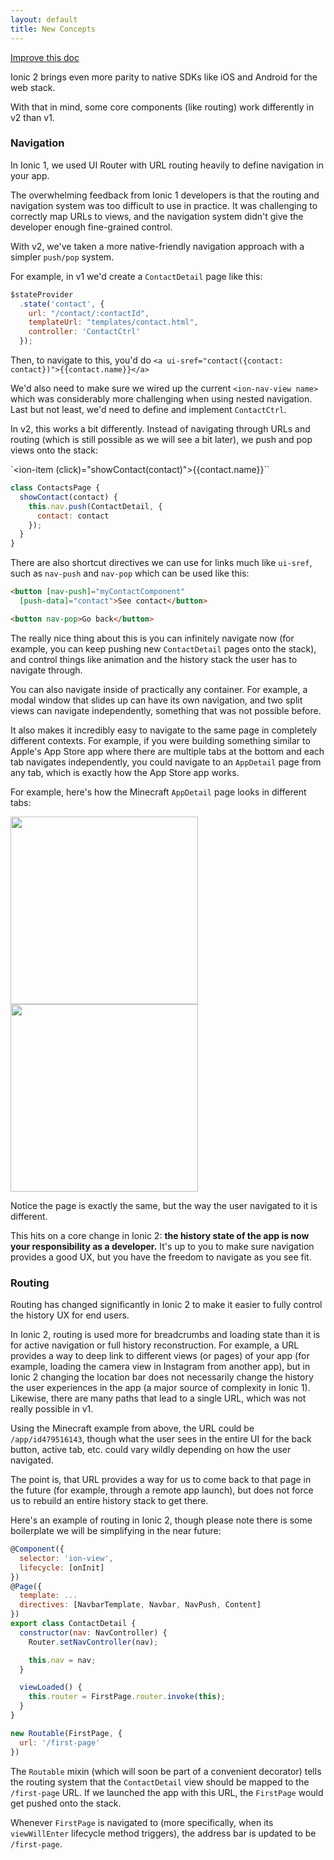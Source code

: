 ```yaml
---
layout: default
title: New Concepts
---
```

<div class="improve-docs">
  <a href='https://github.com/driftyco/ionic-site/edit/ionic2/docs/v2/ui/new-concepts.md'>
    Improve this doc
  </a>
</div>

Ionic 2 brings even more parity to native SDKs like iOS and Android for the web stack.

With that in mind, some core components (like routing) work differently in v2 than v1.

### Navigation

In Ionic 1, we used UI Router with URL routing heavily to define navigation in your app.

The overwhelming feedback from Ionic 1 developers is that the routing and navigation
system was too difficult to use in practice. It was challenging to correctly map
URLs to views, and the navigation system didn't give the developer enough fine-grained control.

With v2, we've taken a more native-friendly navigation approach with a simpler `push/pop` system.

For example, in v1 we'd create a `ContactDetail` page like this:

```javascript
$stateProvider
  .state('contact', {
    url: "/contact/:contactId",
    templateUrl: "templates/contact.html",
    controller: 'ContactCtrl'
  });
```

Then, to navigate to this, you'd do `<a ui-sref="contact({contact: contact})">{{contact.name}}</a>`

We'd also need to make sure we wired up the current `<ion-nav-view name>` which was considerably more
challenging when using nested navigation. Last but not least, we'd need to define and implement `ContactCtrl`.

In v2, this works a bit differently. Instead of navigating through URLs and routing (which is still
  possible as we will see a bit later), we push and pop views onto the stack:

`<ion-item (click)="showContact(contact)">{{contact.name}}</ion-item>``

```javascript
class ContactsPage {
  showContact(contact) {
    this.nav.push(ContactDetail, {
      contact: contact
    });
  }
}
```

There are also shortcut directives we can use for links much like `ui-sref`, such as
`nav-push` and `nav-pop` which can be used like this:

```html
<button [nav-push]="myContactComponent"
  [push-data]="contact">See contact</button>
```

```html
<button nav-pop>Go back</button>
```

The really nice thing about this is you can infinitely navigate now (for example,
  you can keep pushing new `ContactDetail` pages onto the stack), and
control things like animation and the history stack the user has to navigate through.

You can also navigate inside of practically any container. For example, a modal window that slides up
can have its own navigation, and two split views can navigate independently, something
that was not possible before.

It also makes it incredibly easy to navigate to the same page in completely different
contexts. For example, if you were building something similar to Apple's App Store
app where there are multiple tabs at the bottom and each tab navigates independently,
you could navigate to an `AppDetail` page from any tab, which is exactly how the App Store app works.

For example, here's how the Minecraft `AppDetail` page looks in different tabs:

<img src="http://ionic-io-assets.s3.amazonaws.com/images/mc1.PNG" width="300" style="width: 300px">
<img src="http://ionic-io-assets.s3.amazonaws.com/images/mc2.PNG" width="300" style="width: 300px">

Notice the page is exactly the same, but the way the user navigated to it is different.

This hits on a core change in Ionic 2: __the history state of the app is now your
responsibility as a developer.__ It's up to you to make sure navigation provides
a good UX, but you have the freedom to navigate as you see fit.

### Routing

Routing has changed significantly in Ionic 2 to make it easier to fully control the
history UX for end users.

In Ionic 2, routing is used more for breadcrumbs and loading state than it is for active
navigation or full history reconstruction. For example, a URL provides a way to deep link to different views (or pages) of
your app (for example, loading the camera view in Instagram from another app),
but in Ionic 2 changing the location bar does not necessarily change the history the user
experiences in the app (a major source of complexity in Ionic 1). Likewise, there
are many paths that lead to a single URL, which was not really possible in v1.

Using the Minecraft example from above, the URL could be `/app/id479516143`, though
what the user sees in the entire UI for the back button, active tab, etc. could vary wildly
depending on how the user navigated.

The point is, that URL provides a way for us to come back to that page in the future (for example,
through a remote app launch), but does not force us to rebuild an entire history stack to get there.

Here's an example of routing in Ionic 2, though please note there is some boilerplate
we will be simplifying in the near future:

```javascript
@Component({
  selector: 'ion-view',
  lifecycle: [onInit]
})
@Page({
  template: ...
  directives: [NavbarTemplate, Navbar, NavPush, Content]
})
export class ContactDetail {
  constructor(nav: NavController) {
    Router.setNavController(nav);

    this.nav = nav;
  }

  viewLoaded() {
    this.router = FirstPage.router.invoke(this);
  }
}

new Routable(FirstPage, {
  url: '/first-page'
})
```

The `Routable` mixin (which will soon be part of a convenient decorator) tells the routing system
that the `ContactDetail` view should be mapped to the `/first-page` URL. If we launched the app
with this URL, the `FirstPage` would get pushed onto the stack.

Whenever `FirstPage` is navigated to (more specifically, when its `viewWillEnter` lifecycle method triggers),
the address bar is updated to be `/first-page`.
